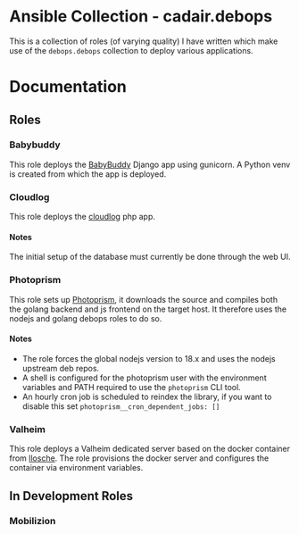 # Ansible Collection - cadair.debops

This is a collection of roles (of varying quality) I have written which make use of the `debops.debops` collection to deploy various applications.

# Documentation

## Roles

### Babybuddy

This role deploys the [BabyBuddy](https://github.com/babybuddy/babybuddy) Django app using gunicorn.
A Python venv is created from which the app is deployed.

### Cloudlog

This role deploys the [cloudlog](https://github.com/magicbug/Cloudlog) php app.

#### Notes

The initial setup of the database must currently be done through the web UI.

### Photoprism

This role sets up [Photoprism](https://www.photoprism.app/), it downloads the source and compiles both the golang backend and js frontend on the target host.
It therefore uses the nodejs and golang debops roles to do so.

#### Notes

- The role forces the global nodejs version to 18.x and uses the nodejs upstream deb repos.
- A shell is configured for the photoprism user with the environment variables and PATH required to use the `photoprism` CLI tool.
- An hourly cron job is scheduled to reindex the library, if you want to disable this set `photoprism__cron_dependent_jobs: []`


### Valheim

This role deploys a Valheim dedicated server based on the docker container from [llosche](https://github.com/lloesche/valheim-server-docker).
The role provisions the docker server and configures the container via environment variables.

## In Development Roles

### Mobilizion
